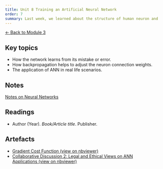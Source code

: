 ```yaml
---
title: Unit 8 Training an Artificial Neural Network
order: 7
summary: Last week, we learned about the structure of human neuron and how that influenced the development of artificial neural network (ANN), its structure and how it works. We will continue with the example of ANN discussed last week.
---
```


[← Back to Module 3](./)

## Key topics
- How the network learns from its mistake or error.
- How backpropagation helps to adjust the neuron connection weights.
- The application of ANN in real life scenarios.

## Notes
[Notes on Neural Networks](../../artefacts/module-3/unit-7-notes-on-neural-networks.md)

## Readings
- Author (Year). *Book/Article title*. Publisher.

## Artefacts
- [Gradient Cost Function (view on nbviewer)](https://nbviewer.org/github/sarahethompson/eportfolio/blob/main/artefacts/module-3/unit-8-gradient-cost-function.ipynb)
- [Collaborative Discussion 2: Legal and Ethical Views on ANN Applications (view on nbviewer)](../../artefacts/module-3/unit-8-collab-discussion-initial.md)
